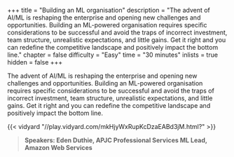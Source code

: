 +++
title = "Building an ML organisation"
description = "The advent of AI/ML is reshaping the enterprise and opening new challenges and opportunities. Building an ML-powered organisation requires specific considerations to be successful and avoid the traps of incorrect investment, team structure, unrealistic expectations, and little gains. Get it right and you can redefine the competitive landscape and positively impact the bottom line."
chapter = false
difficulty = "Easy"
time = "30 minutes"
inlists = true
hidden = false
+++

The advent of AI/ML is reshaping the enterprise and opening new challenges and opportunities. Building an ML-powered organisation requires specific considerations to be successful and avoid the traps of incorrect investment, team structure, unrealistic expectations, and little gains. Get it right and you can redefine the competitive landscape and positively impact the bottom line.

{{< vidyard "//play.vidyard.com/mkHjyWxRupKcDzaEABd3jM.html?" >}}

> **Speakers: Eden Duthie, APJC Professional Services ML Lead, Amazon Web Services** 
